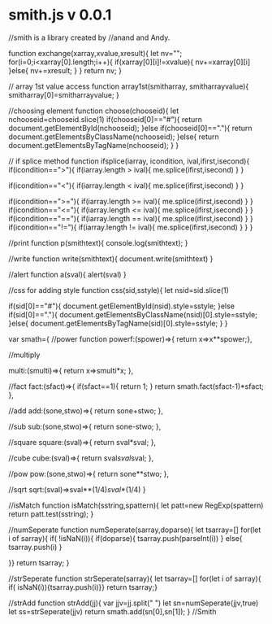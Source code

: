 # smith.js v 0.0.1

//smith is a library created by 
//anand and Andy.


function exchange(xarray,xvalue,xresult){
let nv="";
for(i=0;i<xarray[0].length;i++){
if(xarray[0][i]!=xvalue){
nv+=xarray[0][i]
}else{
nv+=xresult;
}
}
return nv;
}

// array 1st value access 
function array1st(smitharray, smitharrayvalue){
smitharray[0]=smitharrayvalue;
}

//choosing element
function choose(chooseid){
let nchooseid=chooseid.slice(1)
if(chooseid[0]=="#"){
return document.getElementById(nchooseid);
}else if(chooseid[0]=="."){
return document.getElementsByClassName(nchooseid);
}else{
return document.getElementsByTagName(nchooseid);
}
}

// if splice method 
function ifsplice(iarray, icondition, ival,ifirst,isecond){
if(icondition==">"){
if(iarray.length > ival){
me.splice(ifirst,isecond)
}
}

if(icondition=="<"){
if(iarray.length < ival){
me.splice(ifirst,isecond)
}
}

if(icondition==">="){
if(iarray.length >= ival){
me.splice(ifirst,isecond)
}
}
if(icondition=="<="){
if(iarray.length <= ival){
me.splice(ifirst,isecond)
}
}
if(icondition=="=="){
if(iarray.length == ival){
me.splice(ifirst,isecond)
}
}
if(icondition=="!="){
if(iarray.length != ival){
me.splice(ifirst,isecond)
}
}
}

//print
function p(smithtext){
console.log(smithtext);
}

//write
function write(smithtext){
document.write(smithtext)
}

//alert
function a(sval){
alert(sval)
}

//css for adding style
function css(sid,sstyle){
let nsid=sid.slice(1)

if(sid[0]=="#"){
document.getElementById(nsid).style=sstyle;
}else if(sid[0]=="."){
document.getElementsByClassName(nsid)[0].style=sstyle;
}else{
document.getElementsByTagName(sid)[0].style=sstyle;
}
}

var smath={
//power function
powerf:(spower)=>{
return x=>x**spower;},

//multiply

multi:(smulti)=>{
return x=>smulti*x;
},

//fact
fact:(sfact)=>{
if(sfact==1){
return 1;
}
return smath.fact(sfact-1)*sfact;
},

//add
add:(sone,stwo)=>{
return sone+stwo;
},

//sub
sub:(sone,stwo)=>{
return sone-stwo;
},

//square
square:(sval)=>{
return sval*sval;
},

//cube
cube:(sval)=>{
return sval*sval*sval;
},

//pow
pow:(sone,stwo)=>{
return sone**stwo;
},

//sqrt
sqrt:(sval)=>sval**(1/4)*sval**(1/4)
}

//isMatch
function isMatch(sstring,spattern){
let patt=new RegExp(spattern)
return patt.test(sstring);
}

//numSeperate
function numSeperate(sarray,doparse){
let tsarray=[]
for(let i of sarray){
if( !isNaN(i)){
if(doparse){
tsarray.push(parseInt(i))
}
else{
tsarray.push(i)
}

}}
return tsarray;
}

//strSeperate
function strSeperate(sarray){
let tsarray=[]
for(let i of sarray){
if( isNaN(i)){tsarray.push(i)}}
return tsarray;}

//strAdd
function strAdd(jj){
var jjv=jj.split(" ")
let sn=numSeperate(jjv,true)
let ss=strSeperate(jjv)
return smath.add(sn[0],sn[1]);
}
//Smith
